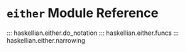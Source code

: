 # `either` Module Reference

::: haskellian.either.do_notation
::: haskellian.either.funcs
::: haskellian.either.narrowing